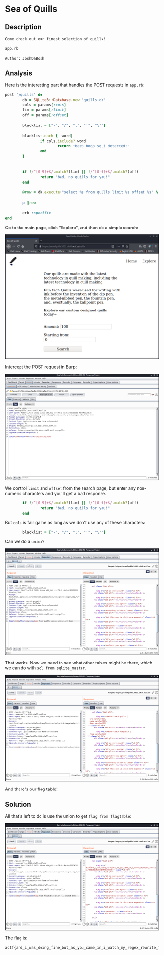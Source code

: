 
# Sea of Quills

## Description

```
Come check out our finest selection of quills!

app.rb

Author: JoshDaBosh
```

## Analysis

Here is the interesting part that handles the POST requests in `app.rb`:

```ruby
post '/quills' do
        db = SQLite3::Database.new "quills.db"
        cols = params[:cols]
        lim = params[:limit]
        off = params[:offset]

        blacklist = ["-", "/", ";", "'", "\""]

        blacklist.each { |word|
                if cols.include? word
                        return "beep boop sqli detected!"
                end
        }


        if !/^[0-9]+$/.match?(lim) || !/^[0-9]+$/.match?(off)
                return "bad, no quills for you!"
        end

        @row = db.execute("select %s from quills limit %s offset %s" % [cols, lim, off])

        p @row

        erb :specific
end
```

Go to the main page, click "Explore", and then do a simple search:

![](1.png)

Intercept the POST request in Burp:

![](2.png)

We control `limit` and `offset` from the search page, but enter any non-numeric characters and you'll get a bad response.

```ruby
        if !/^[0-9]+$/.match?(lim) || !/^[0-9]+$/.match?(off)
                return "bad, no quills for you!"
        end
```

But `cols` is fair game as long as we don't use any of these characters:

```ruby
        blacklist = ["-", "/", ";", "'", "\""]
```

Can we do a `union`?

![](3.png)

That works. Now we need to see what other tables might be there, which we can do with `sql from sqlite_master`.

![](4.png)

And there's our flag table!

## Solution

All that's left to do is use the union to get `flag from flagtable`:

![](5.png)

The flag is:

```
actf{and_i_was_doing_fine_but_as_you_came_in_i_watch_my_regex_rewrite_f53d98be5199ab7ff81668df}
```

